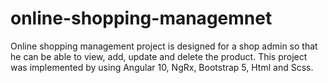 # online-shopping-managemnet
Online shopping management project is designed for a shop admin so that he can be able to view, add, update and delete the product. This project was implemented by using Angular 10, NgRx, Bootstrap 5, Html and Scss.
